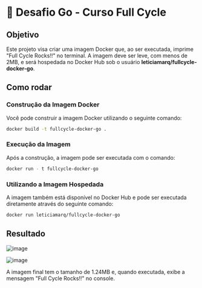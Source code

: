 # 🐳 Desafio Go - Curso Full Cycle

## Objetivo

Este projeto visa criar uma imagem Docker que, ao ser executada, imprime "Full Cycle Rocks!!" no terminal. A imagem deve ser leve, com menos de 2MB, e será hospedada no Docker Hub sob o usuário **leticiamarq/fullcycle-docker-go**.

## Como rodar

### Construção da Imagem Docker

Você pode construir a imagem Docker utilizando o seguinte comando:

```sh
docker build -t fullcycle-docker-go .
```

### Execução da Imagem

Após a construção, a imagem pode ser executada com o comando:

```sh
docker run - t fullcycle-docker-go
```

### Utilizando a Imagem Hospedada

A imagem também está disponível no Docker Hub e pode ser executada diretamente através do seguinte comando:

```sh
docker run leticiamarq/fullcycle-docker-go
```

## Resultado
![image](https://github.com/user-attachments/assets/c3e5f214-818c-48e8-ac56-cc5c42ee7beb)

![image](https://github.com/user-attachments/assets/cf9050cf-796e-47f0-8034-05c97a2f6067)

A imagem final tem o tamanho de 1.24MB e, quando executada, exibe a mensagem "Full Cycle Rocks!!" no console.
